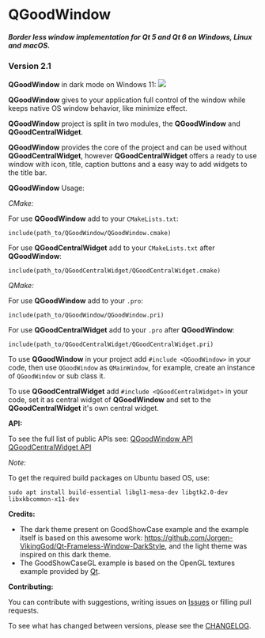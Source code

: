 # QGoodWindow
##### Border less window implementation for Qt 5 and Qt 6 on Windows, Linux and macOS.

### Version 2.1

**QGoodWindow** in dark mode on Windows 11:
![](https://raw.githubusercontent.com/antonypro/QGoodWindow/master/img/qgoodwindow.png)

**QGoodWindow** gives to your application full control of the window while keeps native OS window behavior, like minimize effect.

**QGoodWindow** project is split in two modules, the  **QGoodWindow** and **QGoodCentralWidget**.

**QGoodWindow** provides the core of the project and can be used without **QGoodCentralWidget**, however **QGoodCentralWidget** offers a ready to use window with icon, title, caption buttons and a easy way to add widgets to the title bar.

**QGoodWindow** Usage:

*CMake:*

For use **QGoodWindow** add to your `CMakeLists.txt`:

    include(path_to/QGoodWindow/QGoodWindow.cmake)

For use **QGoodCentralWidget** add to your `CMakeLists.txt` after  **QGoodWindow**:

    include(path_to/QGoodCentralWidget/QGoodCentralWidget.cmake)

*QMake:*

For use **QGoodWindow** add to your `.pro`:

    include(path_to/QGoodWindow/QGoodWindow.pri)

For use **QGoodCentralWidget** add to your `.pro` after  **QGoodWindow**:

    include(path_to/QGoodCentralWidget/QGoodCentralWidget.pri)

To use **QGoodWindow** in your project add `#include <QGoodWindow>` in your code, then use  `QGoodWindow`  as  `QMainWindow`, for example, create an instance of  `QGoodWindow`  or sub class it.

To use **QGoodCentralWidget**  add `#include <QGoodCentralWidget>` in your code, set it as central widget of **QGoodWindow** and set to the **QGoodCentralWidget** it's own central widget.

**API:**

To see the full list of public APIs see:
[QGoodWindow API](https://github.com/antonypro/QGoodWindow/blob/master/QGoodWindow.md)
[QGoodCentralWidget API](https://github.com/antonypro/QGoodWindow/blob/master/QGoodCentralWidget.md)

*Note:*

To get the required build packages on Ubuntu based OS, use:

	sudo apt install build-essential libgl1-mesa-dev libgtk2.0-dev libxkbcommon-x11-dev

**Credits:**

- The dark theme present on GoodShowCase example and the example itself is based on this awesome work: https://github.com/Jorgen-VikingGod/Qt-Frameless-Window-DarkStyle, and the light theme was inspired on this dark theme.
- The GoodShowCaseGL example is based on the OpenGL textures example provided by [Qt](https://doc.qt.io/qt-5/qtopengl-textures-example.html).

**Contributing:**

You can contribute with suggestions, writing issues on [Issues](https://github.com/antonypro/QGoodWindow/issues) or filling pull requests.

To see what has changed between versions, please see the [CHANGELOG](https://github.com/antonypro/QGoodWindow/blob/master/CHANGELOG.md).
